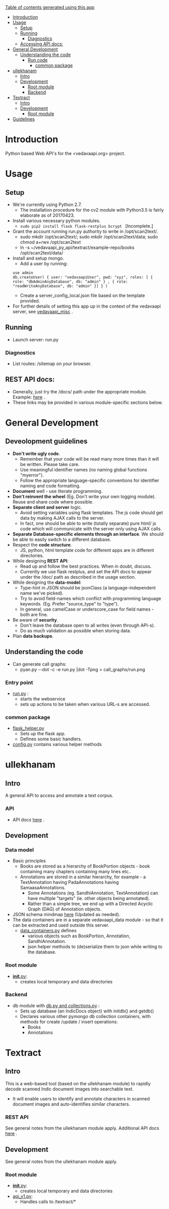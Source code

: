 [Table of contents generated using this app](https://tableofcontents.herokuapp.com)

- [Introduction](#introduction)
- [Usage](#usage)
  - [Setup](#setup)
  - [Running](#running)
    - [Diagnostics](#diagnostics)
  - [Accessing API docs:](#accessing-api-docs)
- [General Development](#general-development)
  - [Understanding the code](#understanding-the-code)
    - [Run code](#run-code)
      - [common package](#common-package)
- [ullekhanam](#ullekhanam)
  - [Intro](#intro)
  - [Development](#development)
    - [Root module](#root-module)
    - [Backend](#backend)
- [Textract](#textract)
  - [Intro](#intro)
  - [Development](#development)
    - [Root module](#root-module)
- [Guidelines](#guidelines)

# Introduction
Python based Web API's for the <vedavaapi.org> project.  

# Usage
## Setup
* We're currently using Python 2.7.
  * The installation procedure for the cv2 module with Python3.5 is fairly elaborate as of 20170423.
* Install various necessary python modules.
  * `sudo pip2 install flask flask-restplus bcrypt ` [Incomplete.]
* Grant the account running run.py authority to write in /opt/scan2text/.
  * sudo mkdir /opt/scan2text/; sudo mkdir /opt/scan2text/data; sudo chmod a+rwx /opt/scan2text
  * ln -s ~/vedavaapi_py_api/textract/example-repo/books /opt/scan2text/data/
* Install and setup mongo.
  * Add a user by running:
  ```
  use admin
  db.createUser( { user: "vedavaapiUser", pwd: "xyz", roles: [ { role: "dbAdminAnyDatabase", db: "admin" } , { role: "readWriteAnyDatabase", db: "admin" }] } )
  ```  
  * Create a server_config_local.json file based on the template provided.
* For further details of setting this app up in the context of the vedavaapi server, see [vedavaapi_misc](https://github.com/vedavaapi/vedavaapi-misc) .

## Running
* Launch server: run.py

### Diagnostics
* List routes: /sitemap on your browser.

## REST API docs:
- Generally, just try the /docs/ path under the appropriate module. Example: [here](http://api.vedavaapi.org/py/textract/docs) .
- These links may be provided in various module-specific sections below.

# General Development
## Deveolopment guidelines
* **Don't write ugly code**.
  * Remember that your code will be read many more times than it will be written. Please take care.
  * Use meaningful identifier names (no naming global functions "myerror").
  * Follow the appropriate language-specific conventions for identifier naming and code formatting.
* **Document** well - use literate programming.
* **Don't reinvent the wheel** (Eg. Don't write your own logging module). Reuse and share code where possible.
* **Separate client and server** logic.
  * Avoid setting variables using flask templates. The js code should get data by making AJAX calls to the server.
  * In fact, one should be able to write (totally separate) pure html/ js code which will communicate with the server only using AJAX calls.
* **Separate Database-specific elements through an interface**. We should be able to easily switch to a different database.
* Respect the **code structure**.
  * JS, python, html template code for different apps are in different directories.
* While designing **REST API**:
  * Read up and follow the best practices. When in doubt, discuss.
  * Currently we use flask restplus, and set the API docs to appear under the /doc/ path as described in the usage section.
* While designing the **data-model**:
  * Type-hint in JSON should be jsonClass (a language-independent name we've picked).
  * Try to avoid field-names which conflict with programming language keywords. (Eg. Prefer "source_type" to "type").
  * In general, use camelCase or underscore_case for field names - both are fine.
* Be aware of **security**.
  * Don't leave the database open to all writes (even through API-s).
  * Do as much validation as possible when storing data.
* Plan **data backups**.

## Understanding the code
* Can generate call graphs:
  * pyan.py --dot -c -e run.py |dot -Tpng > call_graphs/run.png

### Entry point
* [run.py]() :
  * starts the webservice
  * sets up actions to be taken when various URL-s are accessed.

### common package
* [flask_helper.py]()
  * Sets up the flask app.
  * Defines some basic handlers.
* [config.py]() contains various helper methods

# ullekhanam
## Intro
A general API to access and annotate a text corpus.

### API
- API docs [here](http://api.vedavaapi.org/py/ullekhanam/docs) .

## Development
### Data model
- Basic principles
  - Books are stored as a hierarchy of BookPortion objects - book containing many chapters containing many lines etc..
  - Annotations are stored in a similar hierarchy, for example - a TextAnnotation having PadaAnnotations having SamaasaAnnotations.
    - Some Annotations (eg. SandhiAnnotation, TextAnnotation) can have multiple "targets" (ie. other objects being annotated).
    - Rather than a simple tree, we end up with a Directed Acyclic Graph (DAG) of Annotation objects.
- JSON schema mindmap [here](https://drive.mindmup.com/map?state=%7B%22ids%22:%5B%220B1_QBT-hoqqVbHc4QTV3Q2hjdTQ%22%5D,%22action%22:%22open%22,%22userId%22:%22109000762913288837175%22%7D) (Updated as needed).
- The data containers are in a separate vedavaapi_data module - so that it can be extracted and used outside this server.
    * [data_containers.py]() defines
      * various objects such as BookPortion, Annotation, SandhiAnnotation.
      * json helper methods to (de)serialize them to json while writing to the database.

### Root module
* [__init__.py]():
  * creates local temporary and data directories

### Backend
* db module with [db.py and collections.py]() :
  * Sets up database (an IndicDocs object) with initdb() and getdb()
  * Declares various other pymongo db collection containers, with methods for create /update / insert operations:
    * Books
    * Annotations

# Textract
## Intro
This is a web-based tool (based on the ullekhanam module) to rapidly decode scanned Indic document images into searchable text.

- It will enable users to identify and annotate characters in scanned document images and auto-identifies similar characters.

### REST API
See general notes from the ullekhanam module apply. Additional API docs [here](http://api.vedavaapi.org/py/textract/docs) .

## Development
See general notes from the ullekhanam module apply.

### Root module
* [__init__.py]():
  * creates local temporary and data directories
* [api_v1.py]():
  * Handles calls to /textract/*

